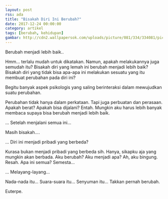 ```yaml
---
layout: post
rss: ada
title: "Bisakah Diri Ini Berubah?"
date: 2017-12-24 00:00:00
category: artikel
tags: [berubah, kehidupan]
gambar: http://cdn2.wallpapersok.com/uploads/picture/081/334/334081/picture-334081.jpg?width=665
---
```


Berubah menjadi lebih baik..

Hmm... terlalu mudah untuk dikatakan. Namun, apakah melakukannya juga semudah itu? Bisakah diri yang lemah ini berubah menjadi lebih baik? Bisakah diri yang tidak bisa apa-apa ini melakukan sesuatu yang itu membuat perubahan pada diri ini?

Begitu banyak aspek psikologis yang saling berinteraksi dalam mewujudkan suatu perubahan.

Perubahan tidak hanya dalam perkataan. Tapi juga perbuatan dan perasaan. Apakah berat? Apakah bisa dijalani? Entah. Mungkin aku harus lebih banyak membaca supaya bisa berubah menjadi lebih baik.

... Setelah menjalani semua ini...

Masih bisakah....

... Diri ini menjadi pribadi yang berbeda?

Kurasa bukan menjadi pribadi yang berbeda sih. Hanya, sikapku aja yang mungkin akan berbada. Aku berubah? Aku menjadi apa? Ah, aku bingung. Resah. Apa ini semua? Semesta...

... Melayang-layang...

Nada-nada itu... Suara-suara itu... Senyuman itu... Takkan pernah berubah.

Euterpe.
